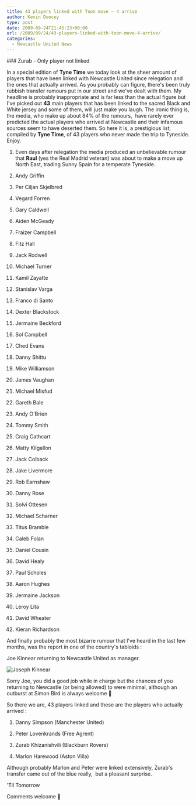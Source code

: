 ```yaml
---
title: 43 players linked with Toon move – 4 arrive
author: Kevin Doocey
type: post
date: 2009-09-24T21:45:23+00:00
url: /2009/09/24/43-players-linked-with-toon-move-4-arrive/
categories:
  - Newcastle United News
---
```


### Zurab - Only player not linked

In a special edition of **Tyne Time** we today look at the sheer amount of players that have been linked with Newcastle United since relegation and the ones that actually arrived. As you probably can figure, there's been truly rubbish transfer rumours put in our street and we've dealt with them. My headline is probably inappropriate and is far less than the actual figure but I've picked out **43** main players that has been linked to the sacred Black and White jersey and some of them, will just make you laugh. The ironic thing is, the media, who make up about 84% of the rumours,  have rarely ever predicted the actual players who arrived at Newcastle and their infamous sources seem to have deserted them. So here it is, a prestigious list, compiled by **Tyne Time**, of 43 players who never made the trip to Tyneside. Enjoy.

1. Even days after relegation the media produced an unbelievable rumour that **Raul** (yes the Real Madrid veteran) was about to make a move up North East, trading Sunny Spain for a temperate Tyneside.

2. Andy Griffin

3. Per Ciljan Skjelbred

4. Vegard Forren

5. Gary Caldwell

6. Aiden McGeady

7. Fraizer Campbell

8. Fitz Hall

9. Jack Rodwell

10. Michael Turner

11. Kamil Zayatte

12. Stanislav Varga

13. Franco di Santo

14. Dexter Blackstock

15. Jermaine Beckford

16. Sol Campbell

17. Ched Evans

18. Danny Shittu

19. Mike Williamson

20. James Vaughan

21. Michael Misfud

22. Gareth Bale

23. Andy O'Brien

24. Tommy Smith

25. Craig Cathcart

26. Matty Kilgallon

27. Jack Colback

28. Jake Livermore

29. Rob Earnshaw

30. Danny Rose

31. Solvi Ottesen

32. Michael Scharner

33. Titus Bramble

34. Caleb Folan

35. Daniel Cousin

36. David Healy

37. Paul Scholes

38. Aaron Hughes

39. Jermaine Jackson

40. Leroy Lita

41. David Wheater

42. Kieran Richardson

And finally probably the most bizarre rumour that I've heard in the last few months, was the report in one of the country's tabloids :

Joe Kinnear returning to Newcastle United as manager.

![Joseph Kinnear](https://static.guim.co.uk/sys-images/Football/Pix/pictures/2009/1/31/1233409993906/Joe-Kinnear-001.jpg)

Sorry Joe, you did a good job while in charge but the chances of you returning to Newcastle (or being allowed) to were minimal, although an outburst at Simon Bird is always welcome 🙂

So there we are, 43 players linked and these are the players who actually arrived :

1. Danny Simpson (Manchester United)

2. Peter Lovenkrands (Free Agrent)

3. Zurab Khizanishvili (Blackburn Rovers)

4. Marlon Harewood (Aston Villa)

Although probably Marlon and Peter were linked extensively, Zurab's transfer came out of the blue really,  but a pleasant surprise.

'Til Tomorrow

Comments welcome 🙂
